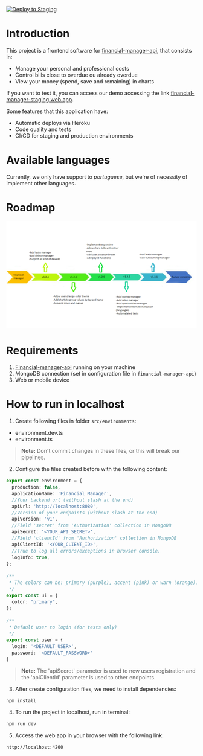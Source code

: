 [![Deploy to Staging](https://github.com/BIEMAX/financial-manager-app/actions/workflows/firebase-deploy.yml/badge.svg?branch=develop)](https://github.com/BIEMAX/financial-manager-app/actions/workflows/firebase-deploy.yml)


# Introduction

This project is a frontend software for [financial-manager-api](https://github.com/BIEMAX/financial-manager-api), 
that consists in:

- Manage your personal and professional costs
- Control bills close to overdue ou already overdue
- View your money (spend, save and remaining) in charts

If you want to test it, you can access our demo accessing the link [financial-manager-staging.web.app](financial-manager-staging.web.app).

Some features that this application have:
- Automatic deploys via Heroku
- Code quality and tests
- CI/CD for staging and production environments


# Available languages

Currently, we only have support to *portuguese*, but we're of necessity of implement other languages.


# Roadmap

![imagem](./docs/img/timeline_financial-manager-app.png)


# Requirements

1. [Financial-manager-api](https://github.com/BIEMAX/financial-manager-api) running on your machine
2. MongoDB connection (set in configuration file in `financial-manager-api`)
3. Web or mobile device


# How to run in localhost

1. Create following files in folder `src/environments`:
- environment.dev.ts
- environment.ts

> **Note:** Don't commit changes in these files, or this will break our pipelines.

2. Configure the files created before with the following content:
```typescript
export const environment = {
  production: false,
  applicationName: 'Financial Manager',
  //Your backend url (without slash at the end)
  apiUrl: 'http://localhost:8080',
  //Version of your endpoints (without slash at the end)
  apiVersion: 'v1',
  //Field 'secret' from 'Authorization' collection in MongoDB
  apiSecret: '<YOUR_API_SECRET>',
  //Field 'clientId' from 'Authorization' collection in MongoDB
  apiClientId: '<YOUR_CLIENT_ID>',
  //True to log all errors/exceptions in browser console.
  logInfo: true,
};

/**
 * The colors can be: primary (purple), accent (pink) or warn (orange).
 */
export const ui = {
  color: "primary",
};

/**
 * Default user to login (for tests only)
 */
export const user = {
  login: '<DEFAULT_USER>',
  password: '<DEFAULT_PASSWORD>'
}
```

> **Note:** The 'apiSecret' parameter is used to new users registration
> and the 'apiClientId' parameter is used to other endpoints.

3. After create configuration files, we need to install dependencies:
```bash
npm install
```

4. To run the project in localhost, run in terminal:
```bash
npm run dev
```

5. Access the web app in your browser with the following link:

```bash
http://localhost:4200
```